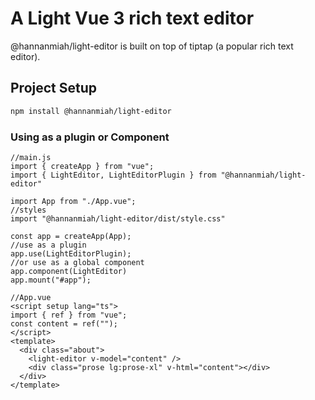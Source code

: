 # A Light Vue 3 rich text editor

@hannanmiah/light-editor is built on top of tiptap (a popular rich text editor).

## Project Setup

```sh
npm install @hannanmiah/light-editor
```

### Using as a plugin or Component

```
//main.js
import { createApp } from "vue";
import { LightEditor, LightEditorPlugin } from "@hannanmiah/light-editor"

import App from "./App.vue";
//styles
import "@hannanmiah/light-editor/dist/style.css"

const app = createApp(App);
//use as a plugin
app.use(LightEditorPlugin);
//or use as a global component
app.component(LightEditor)
app.mount("#app");
```


```
//App.vue
<script setup lang="ts">
import { ref } from "vue";
const content = ref("");
</script>
<template>
  <div class="about">
    <light-editor v-model="content" />
    <div class="prose lg:prose-xl" v-html="content"></div>
  </div>
</template>

```